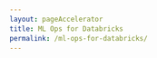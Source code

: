 ```yaml
---
layout: pageAccelerator
title: ML Ops for Databricks
permalink: /ml-ops-for-databricks/
---
```


<script>
    //Variables for this specific single accelerator page, to centralize re-used variables
    const textPageTitle = "ML Ops for Databricks";
    const htmlPageDescription = `ML Ops support for Databricks`;
    const srcHeaderImage = "/images/ml-ops-for-databricks/CLO20b_Aline_cafe_outside_002.jpg";
    const linkAccessAcceleratorRepo = "https://github.com/microsoft/dstoolkit-ml-ops-for-databricks";
    const listPrereqs = ["Access to an Azure subscription",
        "Docker Desktop Installed",
        "VS Code installed",
        "Service Principal (valid Client ID and secret) which has the contributor permission the subscription"];
    const listIndustries = ["Horizontal solution that addresses cross-industry needs"];
    const listUseCases = ["Enterprise scale data engineering and data science development framework.",
        "ML Ops to help data science teams collaborate accross the organization.",
        "AI Solution Centre or Centre of Excellence."];
    const htmlAcceleratorDescription = 
            `<p style="margin-top: 30px; text-decoration: none;">The ML Ops for Data Bricks solution accelerator provides a deployable solution that can be used by data engineering and data science teams to:</p>
            <ul style="margin-top: 30px;">
                <li>Logging Framework using the <a href="https://github.com/census-instrumentation/opencensus-python/tree/master/contrib/opencensus-ext-azure" target="_blank">Opensensus Azure Monitor Exporters</a></li>
                <li>Support for Databricks development from VS Code IDE using the <a href="https://docs.microsoft.com/en-us/azure/databricks/dev-tools/databricks-connect#visual-studio-code" target="_blank">Databricks Connect</a> feature.</li>
                <li>continuous development with <a href="https://packaging.python.org/tutorials/packaging-projects/" target="_blank">Python Local Packaging</a></li>
                <li>Implementation of the Databricks utilities in VS Code such as dbutils, notebook execution, secret handling.</li>
                <li>Example Model file which uses the framework end to end.</li>
            </ul>
            <img src="/images/ml-ops-for-databricks/ML-Ops-for-Databricks-components.jfif" alt="ML Ops for Databricks components image">`;

    const listAcceleratorGuidanceVideoURLs = ["https://www.youtube.com/embed/fsP7xMYOCOo"];

    const listLinksRelatedAccelerators = ["/forecasting/"];
    
    const linkContributingGuide = "https://github.com/microsoft/dstoolkit-mlops-base/blob/main/CONTRIBUTING.md";

    const listTechnologies = ["Azure Databricks",
        "Application Insights",
        "Log analytics workspace for the App Insight",
        "Azure Key Vault",
        "Azure Storage Account"];

    const htmlArchitectureSection = `n/a`;
    const htmlBranchingStrategySection = `n/a`;
    const htmlAcceleratorComponents = `n/a`;
    const htmlKeyAcceleratorFiles = `n/a`;
    const htmlLiveDemoSection = `n/a`;
    const htmlRepoStructureSection = `n/a`;

    //boolean variables to show / hide sections of the page
    const toHide_AcceleratorGuidanceSection = false;
    const toHide_RelatedAccelerators = false;
    const toHide_ContributingGuide = false;
    const toHide_ArchitectureSection = true;
    const toHide_BranchingStrategySection = true;
    const toHide_AcceleratorComponents = true;
    const toHide_KeyAcceleratorFiles = true;
    const toHide_LiveDemoSection = true;
    const toHide_RepoStructureSection = true;
</script>

<script src="/scripts/script-setsingleacceleratorpagecontents.js" type="text/javascript"></script>